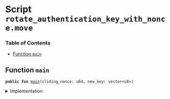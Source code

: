 
<a name="SCRIPT"></a>

# Script `rotate_authentication_key_with_nonce.move`

### Table of Contents

-  [Function `main`](#SCRIPT_main)



<a name="SCRIPT_main"></a>

## Function `main`



<pre><code><b>public</b> <b>fun</b> <a href="#SCRIPT_main">main</a>(sliding_nonce: u64, new_key: vector&lt;u8&gt;)
</code></pre>



<details>
<summary>Implementation</summary>


<pre><code><b>fun</b> <a href="#SCRIPT_main">main</a>(sliding_nonce: u64, new_key: vector&lt;u8&gt;) {
  <a href="../../modules/doc/sliding_nonce.md#0x0_SlidingNonce_record_nonce_or_abort">SlidingNonce::record_nonce_or_abort</a>(sliding_nonce);
  <a href="../../modules/doc/libra_account.md#0x0_LibraAccount_rotate_authentication_key">LibraAccount::rotate_authentication_key</a>(new_key)
}
</code></pre>



</details>
